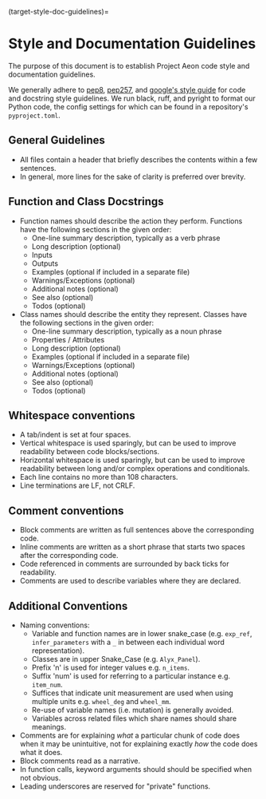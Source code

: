 (target-style-doc-guidelines)=
# Style and Documentation Guidelines

The purpose of this document is to establish Project Aeon code style and documentation guidelines.

We generally adhere to [pep8](python-pep:0008), [pep257](python-pep:0257), and [google's style guide](https://google.github.io/styleguide/pyguide.html) for code and docstring style guidelines. We run black, ruff, and pyright to format our Python code, the config settings for which can be found in a repository's `pyproject.toml`.

## General Guidelines

* All files contain a header that briefly describes the contents within a few sentences.
* In general, more lines for the sake of clarity is preferred over brevity.

## Function and Class Docstrings

* Function names should describe the action they perform. Functions have the following sections in the given order:
  - One-line summary description, typically as a verb phrase
  - Long description (optional)
  - Inputs
  - Outputs
  - Examples (optional if included in a separate file)
  - Warnings/Exceptions (optional)
  - Additional notes (optional)
  - See also (optional)
  - Todos (optional)
* Class names should describe the entity they represent. Classes have the following sections in the given order:
  - One-line summary description, typically as a noun phrase
  - Properties / Attributes
  - Long description (optional)
  - Examples (optional if included in a separate file)
  - Warnings/Exceptions (optional)
  - Additional notes (optional)
  - See also (optional)
  - Todos (optional)

## Whitespace conventions

* A tab/indent is set at four spaces.
* Vertical whitespace is used sparingly, but can be used to improve readability between code blocks/sections.
* Horizontal whitespace is used sparingly, but can be used to improve readability between long and/or complex operations and conditionals.
* Each line contains no more than 108 characters.
* Line terminations are LF, not CRLF.

## Comment conventions

* Block comments are written as full sentences above the corresponding code. 
* Inline comments are written as a short phrase that starts two spaces after the corresponding code.
* Code referenced in comments are surrounded by back ticks for readability.
* Comments are used to describe variables where they are declared.

## Additional Conventions

* Naming conventions:
  - Variable and function names are in lower snake_case (e.g. `exp_ref`, `infer_parameters` with a `_` in between each individual word representation).
  - Classes are in upper Snake_Case (e.g. `Alyx_Panel`).
  - Prefix 'n' is used for integer values e.g. `n_items`.
  - Suffix 'num' is used for referring to a particular instance e.g. `item_num`.
  - Suffices that indicate unit measurement are used when using multiple units e.g. `wheel_deg` and `wheel_mm`.
  - Re-use of variable names (i.e. mutation) is generally avoided.
  - Variables across related files which share names should share meanings.
* Comments are for explaining _what_ a particular chunk of code does when it may be unintuitive, not for explaining exactly _how_ the code does what it does.
* Block comments read as a narrative.
* In function calls, keyword arguments should should be specified when not obvious.
* Leading underscores are reserved for "private" functions.
